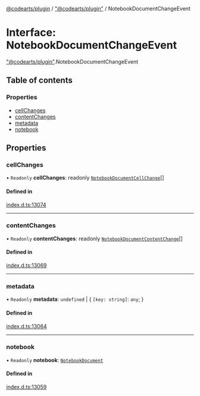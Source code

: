 [@codearts/plugin](../README.md) / ["@codearts/plugin"](../modules/_codearts_plugin_.md) / NotebookDocumentChangeEvent

# Interface: NotebookDocumentChangeEvent

["@codearts/plugin"](../modules/_codearts_plugin_.md).NotebookDocumentChangeEvent

## Table of contents

### Properties

- [cellChanges](codearts_plugin_.NotebookDocumentChangeEvent.md#cellchanges)
- [contentChanges](codearts_plugin_.NotebookDocumentChangeEvent.md#contentchanges)
- [metadata](codearts_plugin_.NotebookDocumentChangeEvent.md#metadata)
- [notebook](codearts_plugin_.NotebookDocumentChangeEvent.md#notebook)

## Properties

### cellChanges

• `Readonly` **cellChanges**: readonly [`NotebookDocumentCellChange`](codearts_plugin_.NotebookDocumentCellChange.md)[]

#### Defined in

[index.d.ts:13074](https://github.com/huaweicloud/cloudide-plugin-api/blob/84e382d/index.d.ts#L13074)

___

### contentChanges

• `Readonly` **contentChanges**: readonly [`NotebookDocumentContentChange`](codearts_plugin_.NotebookDocumentContentChange.md)[]

#### Defined in

[index.d.ts:13069](https://github.com/huaweicloud/cloudide-plugin-api/blob/84e382d/index.d.ts#L13069)

___

### metadata

• `Readonly` **metadata**: `undefined` \| { `[key: string]`: `any`;  }

#### Defined in

[index.d.ts:13064](https://github.com/huaweicloud/cloudide-plugin-api/blob/84e382d/index.d.ts#L13064)

___

### notebook

• `Readonly` **notebook**: [`NotebookDocument`](codearts_plugin_.NotebookDocument.md)

#### Defined in

[index.d.ts:13059](https://github.com/huaweicloud/cloudide-plugin-api/blob/84e382d/index.d.ts#L13059)
